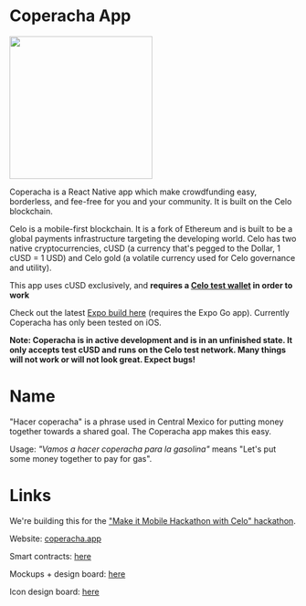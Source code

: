 # Coperacha App   
<img src="https://user-images.githubusercontent.com/7016669/113189335-18a96080-9229-11eb-99a8-db58f03a6f94.png" width="250" height="250">

Coperacha is a React Native app which make crowdfunding easy, borderless, and fee-free for you and your community. It is built on the Celo blockchain. 

Celo is a mobile-first blockchain. It is a fork of Ethereum and is built to be a global payments infrastructure targeting the developing world. Celo has two native cryptocurrencies, cUSD (a currency that's pegged to the Dollar, 1 cUSD = 1 USD) and Celo gold (a volatile currency used for Celo governance and utility). 

This app uses cUSD exclusively, and **requires a [Celo test wallet](https://celo.org/developers/wallet) in order to work** 


Check out the latest [Expo build here](https://expo.io/@alex243/projects/coperacha) (requires the Expo Go app). Currently Coperacha has only been tested on iOS.

**Note: Coperacha is in active development and is in an unfinished state. It only accepts test cUSD and runs on the Celo test network. Many things will not work or will not look great. Expect bugs!**

# Name

"Hacer coperacha" is a phrase used in Central Mexico for putting money together towards a shared goal. The Coperacha app makes this easy.

Usage: *"Vamos a hacer coperacha para la gasolina"* means "Let's put some money together to pay for gas". 


# Links

We're building this for the ["Make it Mobile Hackathon with Celo" hackathon](https://gitcoin.co/issue/celo-org/gitcoin/8/100024939). 

Website: [coperacha.app](https://www.coperacha.app)

Smart contracts: [here](https://github.com/Alex-Neo-Projects/Coperacha-contracts)

Mockups + design board: [here](https://whimsical.com/coperacha-ExoT2t7gobgXMG3Vpv5RxD)

Icon design board: [here](https://www.figma.com/file/tbGJBHQ2sXIGS71g7Rv4If/Coperacha-Icons?node-id=18%3A152)